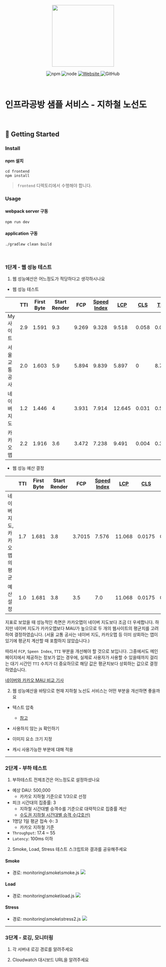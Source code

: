 <p align="center">
    <img width="200px;" src="https://raw.githubusercontent.com/woowacourse/atdd-subway-admin-frontend/master/images/main_logo.png"/>
</p>
<p align="center">
  <img alt="npm" src="https://img.shields.io/badge/npm-%3E%3D%205.5.0-blue">
  <img alt="node" src="https://img.shields.io/badge/node-%3E%3D%209.3.0-blue">
  <a href="https://edu.nextstep.camp/c/R89PYi5H" alt="nextstep atdd">
    <img alt="Website" src="https://img.shields.io/website?url=https%3A%2F%2Fedu.nextstep.camp%2Fc%2FR89PYi5H">
  </a>
  <img alt="GitHub" src="https://img.shields.io/github/license/next-step/atdd-subway-service">
</p>

<br>

# 인프라공방 샘플 서비스 - 지하철 노선도

<br>

## 🚀 Getting Started

### Install
#### npm 설치
```
cd frontend
npm install
```
> `frontend` 디렉토리에서 수행해야 합니다.

### Usage
#### webpack server 구동
```
npm run dev
```
#### application 구동
```
./gradlew clean build
```
<br>


### 1단계 - 웹 성능 테스트
1. 웹 성능예산은 어느정도가 적당하다고 생각하시나요

- 웹 성능 테스트

|                  | TTI | First Byte | Start Render | FCP    | [Speed Index](https://docs.webpagetest.org/metrics/speedindex/) | [LCP](https://www.webpagetest.org/vitals.php?test=220622_BiDc7X_EFY&run=2&cached=0#lcp) | [CLS](https://www.webpagetest.org/vitals.php?test=220622_BiDc7X_EFY&run=2&cached=0#cls) | [TBT](https://www.webpagetest.org/vitals.php?test=220622_BiDc7X_EFY&run=2&cached=0#tbt) | Total Bytes |
|------------------|-----|---------| ------ | ------ | ------------------------------------------------------------ | ------------------------------------------------------------ | ------------------------------------------------------------ | ------------------------------------------------------------ | ----------- |
| My 사이트           | 2.9 | 1.591   | 9.3  | 9.269  | 9.328 | 9.518  | 0.058  | 0.018 | 2,462  |
| 서울 교통 공사         | 2.0 | 1.603   | 5.9  | 5.894  | 9.839 | 5.897  | 0      | 8.787 | 1,064  |
| 네이버 지도           | 1.2 | 1.446   | 4    | 3.931  | 7.914 | 12.645 | 0.031  | 0.528 | 990    |
| 카카오맵             | 2.2 | 1.916   | 3.6  | 3.472  | 7.238 | 9.491  | 0.004  | 0.396 | 1,403  |


- 웹 성능 예산 결정

|                  | TTI | First Byte | Start Render | FCP    | [Speed Index](https://docs.webpagetest.org/metrics/speedindex/) | [LCP](https://www.webpagetest.org/vitals.php?test=220622_BiDc7X_EFY&run=2&cached=0#lcp) | [CLS](https://www.webpagetest.org/vitals.php?test=220622_BiDc7X_EFY&run=2&cached=0#cls) | [TBT](https://www.webpagetest.org/vitals.php?test=220622_BiDc7X_EFY&run=2&cached=0#tbt) | Total Bytes |
|------------------|-----|---------| ------ | ------ | ------------------------------------------------------------ | ------------------------------------------------------------ | ------------------------------------------------------------ | ------------------------------------------------------------ | ----------- |
| 네이버 지도, 카카오맵의 평균 | 1.7 | 1.681   | 3.8  | 3.7015 | 7.576 | 11.068 | 0.0175 | 0.462 | 1196.5 |
| 예산 설정            | 1.0 | 1.681   | 3.8  | 3.5 | 7.0 | 11.068 | 0.0175 | 0.462 | 1196.5 |

지표로 보았을 때 성능적인 측면은 카카오맵이 네이버 지도보다 조금 더 우세합니다. 
하지만 네이버 지도가 카카오맵보다 MAU가 높으므로 두 개의 웹사이트의 평균치를 고려하여 결정하였습니다.
(서울 교통 공사는 네이버 지도, 카카오맵 등 이미 상회하는 앱이 있기에 평균치 계산할 때 포함하지 않았습니다.)

따라서 `FCP`, `Speen Index`, `TTI` 부분을 개선해야 할 것으로 보입니다.
그중에서도 메인 페이지에서 제공하는 정보가 없는 경우에, 실제로 사용자가 사용할 수 있을때까지 걸리는 대기 시간인 
`TTI` 수치가 더 중요하므로 해당 값은 평균치보다 상회하는 값으로 결정하였습니다.  

[네이버와 카카오 MAU 비교 기사](https://www.techm.kr/news/articleView.html?idxno=73273)

2. 웹 성능예산을 바탕으로 현재 지하철 노선도 서비스는 어떤 부분을 개선하면 좋을까요

- 텍스트 압축
  - [참고](https://gitabout.com/18)

- 사용하지 않는 js 확인하기
- 이미지 요소 크기 지정 
- 캐시 사용가능한 부분에 대해 적용 

---

### 2단계 - 부하 테스트 
1. 부하테스트 전제조건은 어느정도로 설정하셨나요

- 예상 DAU: 500,000 
  - 카카오 지하철 기준으로 1/3으로 선정
- 피크 시간대의 집중률: 3
  - 지하철 시간대별 승객수를 기준으로 대략적으로 집중률 계산
  - [수도권 지하철 시간대별 승객 수(2호선)](https://insfiler.com/detail/rt_subway_time-0003) 
- 1명당 1일 평균 접속 수: 3 
  - 카카오 지하철 기준
- `Throughput`: 17.4 ~ 55
- `Latency`: 100ms 이하

2. Smoke, Load, Stress 테스트 스크립트와 결과를 공유해주세요
#### Smoke
- 경로: monitoring\smoke\smoke.js
![](monitoring/smoke/smoke.png)

#### Load
- 경로: monitoring\smoke\load.js
![](monitoring/load/load.png)

#### Stress
- 경로: monitoring\smoke\stress2.js
![](monitoring/stress/stress2.png)

---

### 3단계 - 로깅, 모니터링
1. 각 서버내 로깅 경로를 알려주세요

2. Cloudwatch 대시보드 URL을 알려주세요
